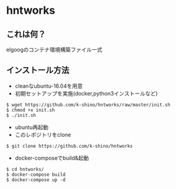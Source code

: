 # hntworks

## これは何？

elgoogのコンテナ環境構築ファイル一式

## インストール方法

* cleanなubuntu-16.04を用意
* 初期セットアップを実施(docker,python3インストールなど)
```
$ wget https://github.com/k-shino/hntworks/raw/master/init.sh
$ chmod +x init.sh
$ ./init.sh
```
* ubuntu再起動
* このレポジトリをclone
```
$ git clone https://github.com/k-shino/hntworks
```
* docker-composeでbuild&起動
```
$ cd hntworks/
$ docker-compose build
$ docker-compose up -d
```
